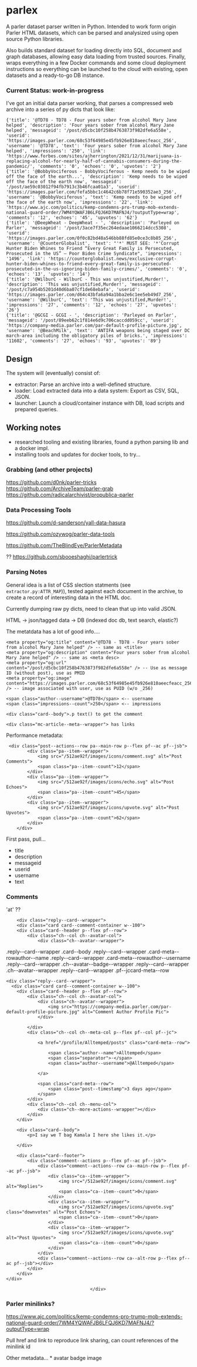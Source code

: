 # parlex

A parler dataset parser written in Python. Intended to work form origin Parler HTML datasets, which can be parsed and analysized using open source Python libraries. 

Also builds standard dataset for loading directly into SQL, document and graph databases, allowing easy data loading from trusted sources. Finally, wraps everything in a few Docker commands and some cloud deployment instructions so everything can be launched to the cloud with existing, open datasets and a ready-to-go DB instance.

### Current Status: work-in-progress

I've got an initial data parser working, that parses a compressed web archive into a series of py dicts that look like:

    {'title': '@TD78 - TD78 - Four years sober from alcohol Mary Jane helped', 'description': 'Four years sober from alcohol Mary Jane helped', 'messageid': '/post/d5cbc10f258b4763873f982dfe6a558e', 'userid': 'https://images.parler.com/68c53f64985e45fb926e810aeecfeacc_256', 'username': '@TD78', 'text': 'Four years sober from alcohol Mary Jane helped', 'impressions': '250', 'link': 'https://www.forbes.com/sites/ajherrington/2021/12/31/marijuana-is-replacing-alcohol-for-nearly-half-of-cannabis-consumers-during-the-pandemic/', 'comments': '0', 'echoes': '0', 'upvotes': '2'}
    {'title': '@BobbyVociferous - BobbyVociferous - Kemp needs to be wiped off the face of the earth...', 'description': 'Kemp needs to be wiped off the face of the earth now', 'messageid': '/post/ae59c03012f94fb7913c3b46fcaa01a3', 'userid': 'https://images.parler.com/fefa5bbc1c4642c6b78f71e590352ae3_256', 'username': '@BobbyVociferous', 'text': 'Kemp needs to be wiped off the face of the earth now', 'impressions': '22', 'link': 'https://www.ajc.com/politics/kemp-condemns-pro-trump-mob-extends-national-guard-order/7WM4YQWAFJB6LFQJ6KD7MAFNJ4/?outputType=wrap', 'comments': '12', 'echoes': '45', 'upvotes': '62'}
    {'title': '@DeepWheat - DeepWheat - ', 'description': 'Parleyed on Parler', 'messageid': '/post/3ace7f35ec264edaae1066214dcc5308', 'userid': 'https://images.parler.com/0f0c82bd48a546bb88fd85e0ce3c8b85_256', 'username': '@CounterGlobalist', 'text': "'*' MUST SEE: '*'Corrupt Hunter Biden Whines to Friend “Every Great Family is Persecuted, Prosecuted in the US” – Poor Biden Crime Syndicate", 'impressions': '1496', 'link': 'https://counterglobalist.news/exclusive-corrupt-hunter-biden-whines-to-friend-every-great-family-is-persecuted-prosecuted-in-the-us-ignoring-biden-family-crimes/', 'comments': '0', 'echoes': '13', 'upvotes': '14'}
    {'title': '@WilburC - WilburC - This was unjustified,Murder!', 'description': 'This was unjustified,Murder!', 'messageid': '/post/c7a954b5201d40d6ba07cf1de68ebafa', 'userid': 'https://images.parler.com/d64c43bfa6a94a1bba2e6c1ee5eb49d7_256', 'username': '@WilburC', 'text': 'This was unjustified,Murder!', 'impressions': '27', 'comments': '12', 'echoes': '27', 'upvotes': '26'}
    {'title': '@GCGI - GCGI - ', 'description': 'Parleyed on Parler', 'messageid': '/post/89eeb62c1f814e6d9c706caccdd059cc', 'userid': 'https://company-media.parler.com/par-default-profile-picture.jpg', 'username': '@BeachMilk', 'text': 'ANTIFA weapons being staged over DC march-area including the obligatory piles of bricks.', 'impressions': '11602', 'comments': '27', 'echoes': '93', 'upvotes': '89'}


## Design

The system will (eventually) consist of:
* extractor: Parse an archive into a well-defined structure.
* loader: Load extracted data into a data system: Export as CSV, SQL, JSON.
* launcher: Launch a cloud/container instance with DB, load scripts and prepared queries.


## Working notes

* researched tooling and existing libraries, found a python parsing lib and a docker impl.
* installing tools and updates for docker tools, to try...


### Grabbing (and other projects)


https://github.com/d0nk/parler-tricks
https://github.com/ArchiveTeam/parler-grab
https://github.com/radicalarchivist/propublica-parler

### Data Processing Tools

https://github.com/d-sanderson/yall-data-hasura

https://github.com/ozywog/parler-data-tools

https://github.com/TheBlindEye/ParlerMetadata

?? https://github.com/sbooeshaghi/parlertrick

### Parsing Notes

General idea is a list of CSS slection statments (see `extractor.py:ATTR_MAP`)), tested against each document in the archive, to create a record of interesting data in the HTML doc.

Currently dumping raw py dicts, need to clean that up into valid JSON.

HTML -> json/tagged data -> DB (indexed doc db, text search, elastic?)


The metatdata has a lot of good info....

    <meta property="og:title" content="@TD78 - TD78 - Four years sober from alcohol Mary Jane helped" /> -- same as <title>
    <meta property="og:description" content="Four years sober from alcohol Mary Jane helped" /> -- same as <meta desc>
    <meta property="og:url" content="/post/d5cbc10f258b4763873f982dfe6a558e" /> -- Use as message ID (without post), use as PMID
    <meta property="og:image" content="https://images.parler.com/68c53f64985e45fb926e810aeecfeacc_256" /> -- image associated with user, use as PUID (w/o _256)
    
    <span class="author--username">@TD78</span> <-- username
    <span class="impressions--count">250</span> <-- impressions
    
    <div class="card--body">.p text() to get the comment
    
    <div class="mc-article--meta--wrapper"> has links
    
    
Performance metadata:

     <div class="post--actions--row pa--main-row p--flex pf--ac pf--jsb">
            <div class="pa--item--wrapper">
                <img src="/512ae92f/images/icons/comment.svg" alt="Post Comments">
                <span class="pa--item--count">12</span>
            </div>
            <div class="pa--item--wrapper">
                <img src="/512ae92f/images/icons/echo.svg" alt="Post Echoes">
                <span class="pa--item--count">45</span>
            </div>
            <div class="pa--item--wrapper">
                <img src="/512ae92f/images/icons/upvote.svg" alt="Post Upvotes">
                <span class="pa--item--count">62</span>
            </div>
        </div>
    
First pass, pull...
* title
* description
* messageid
* userid
* username
* text

### Comments

'at' ??

        <div class="reply--card--wrapper">
        <div class="card card--comment-container w--100">
        <div class="card--header p--flex pf--row">
            <div class="ch--col ch--avatar-col">
                <div class="ch--avatar--wrapper">

.reply--card--wrapper .card--body
.reply--card--wrapper .card-meta--rowauthor--name
.reply--card--wrapper .card-meta--rowauthor--username
.reply--card--wrapper .ch--avatar--badge--wrapper
.reply--card--wrapper .ch--avatar--wrapper
.reply--card--wrapper .pf--jccard-meta--row


    <div class="reply--card--wrapper">
      <div class="card card--comment-container w--100">
        <div class="card--header p--flex pf--row">
            <div class="ch--col ch--avatar-col">
                <div class="ch--avatar--wrapper">
                    <img src="https://company-media.parler.com/par-default-profile-picture.jpg" alt="Comment Author Profile Pic">
                </div>
                
            </div>
            <div class="ch--col ch--meta-col p--flex pf--col pf--jc">
                
                <a href="/profile/Alltemped/posts" class="card-meta--row">
                
                    <span class="author--name">Alltemped</span>
                    <span class="separator">·</span>
                    <span class="author--username">@Alltemped</span>
                
                </a>
                
                <span class="card-meta--row">
                    <span class="post--timestamp">3 days ago</span>
                </span>
            </div>
            <div class="ch--col ch--menu-col">
                <div class="ch--more-actions--wrapper"></div>
            </div>
        </div>

        <div class="card--body">
            <p>I say we T bag Kamala I here she likes it.</p>
            
        </div>

        <div class="card--footer">
            <div class="comment--actions p--flex pf--ac pf--jsb">
                <div class="comment--actions--row ca--main-row p--flex pf--ac pf--jsb">
                    <div class="ca--item--wrapper">
                        <img src="/512ae92f/images/icons/comment.svg" alt="Replies">
                        <span class="ca--item--count">0</span>
                    </div>
                    <div class="ca--item--wrapper">
                        <img src="/512ae92f/images/icons/upvote.svg" class="downvotes" alt="Post Echoes">
                        <span class="ca--item--count">0</span>
                    </div>
                    <div class="ca--item--wrapper">
                        <img src="/512ae92f/images/icons/upvote.svg" alt="Post Upvotes">
                        <span class="ca--item--count">0</span>
                    </div>
                </div>
                <div class="comment--actions--row ca--alt-row p--flex pf--ac pf--jsb"></div>
            </div>
        </div>
    </div>

                                    </div>


### Parler minilinks?

<span class="mc-article--link">
<a href="https://api.parler.com/l/n1Skh" class="p--flex pf--row pf--ac">https://www.ajc.com/politics/kemp-condemns-pro-trump-mob-extends-national-guard-order/7WM4YQWAFJB6LFQJ6KD7MAFNJ4/?outputType=wrap</a>
</span>

Pull href and link to reproduce link sharing, can count references of the minilink id
    

Other metadata...
    * avatar badge image

